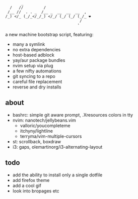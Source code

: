 ```
       _                              
  /   //         /                    
 /__ //  . . _  /__ _  __  __  __  ,  
/_) </_ (_/_</_/_) </_/ (_/ (_/ (_/_ ❤
                                 /    
                                '
```

a new machine bootstrap script, featuring:
- many a symlink
- no extra dependencies
- host-based adblock
- yay/aur package bundles
- nvim setup via plug
- a few nifty automations
- git syncing to a repo
- careful file replacement
- reverse and dry installs

## about
- bashrc: simple git aware prompt, .Xresources colors in tty
- nvim: nanotech/jellybeans.vim
    - valloric/youcompleteme
    - itchyny/lightline
    - terryma/vim-multiple-cursors
- st: scrollback, boxdraw
- i3: gaps, olemartinorg/i3-alternating-layout

## todo
- add the ability to install only a single dotfile
- add firefox theme
- add a cool gif
- look into bropages etc
